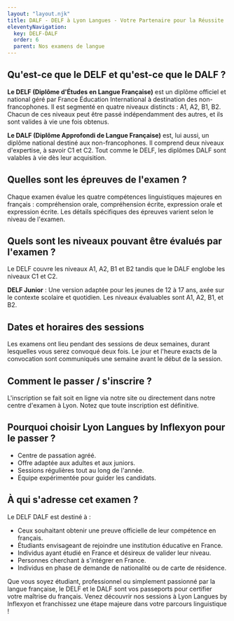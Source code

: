```yaml
---
layout: "layout.njk"
title: DALF - DELF à Lyon Langues - Votre Partenaire pour la Réussite
eleventyNavigation:
  key: DELF-DALF
  order: 6
  parent: Nos examens de langue
---
```



## Qu'est-ce que le DELF et qu'est-ce que le DALF ?

**Le DELF (Diplôme d'Études en Langue Française)** est un diplôme officiel et national géré par France Éducation International à destination des non-francophones. Il est segmenté en quatre niveaux distincts : A1, A2, B1, B2. Chacun de ces niveaux peut être passé indépendamment des autres, et ils sont valides à vie une fois obtenus.

**Le DALF (Diplôme Approfondi de Langue Française)** est, lui aussi, un diplôme national destiné aux non-francophones. Il comprend deux niveaux d'expertise, à savoir C1 et C2. Tout comme le DELF, les diplômes DALF sont valables à vie dès leur acquisition.

## Quelles sont les épreuves de l'examen ?

Chaque examen évalue les quatre compétences linguistiques majeures en français : compréhension orale, compréhension écrite, expression orale et expression écrite. Les détails spécifiques des épreuves varient selon le niveau de l'examen.

## Quels sont les niveaux pouvant être évalués par l'examen ?

Le DELF couvre les niveaux A1, A2, B1 et B2 tandis que le DALF englobe les niveaux C1 et C2. 

**DELF Junior** : Une version adaptée pour les jeunes de 12 à 17 ans, axée sur le contexte scolaire et quotidien. Les niveaux évaluables sont A1, A2, B1, et B2.

## Dates et horaires des sessions

Les examens ont lieu pendant des sessions de deux semaines, durant lesquelles vous serez convoqué deux fois. Le jour et l'heure exacts de la convocation sont communiqués une semaine avant le début de la session.

## Comment le passer / s'inscrire ?

L'inscription se fait soit en ligne via notre site ou directement dans notre centre d'examen à Lyon. Notez que toute inscription est définitive.

## Pourquoi choisir Lyon Langues by Inflexyon pour le passer ?

- Centre de passation agréé.
- Offre adaptée aux adultes et aux juniors.
- Sessions régulières tout au long de l'année.
- Équipe expérimentée pour guider les candidats.
  
## À qui s'adresse cet examen ?

Le DELF DALF est destiné à :

- Ceux souhaitant obtenir une preuve officielle de leur compétence en français.
- Étudiants envisageant de rejoindre une institution éducative en France.
- Individus ayant étudié en France et désireux de valider leur niveau.
- Personnes cherchant à s'intégrer en France.
- Individus en phase de demande de nationalité ou de carte de résidence.


Que vous soyez étudiant, professionnel ou simplement passionné par la langue française, le DELF et le DALF sont vos passeports pour certifier votre maîtrise du français. Venez découvrir nos sessions à Lyon Langues by Inflexyon et franchissez une étape majeure dans votre parcours linguistique !